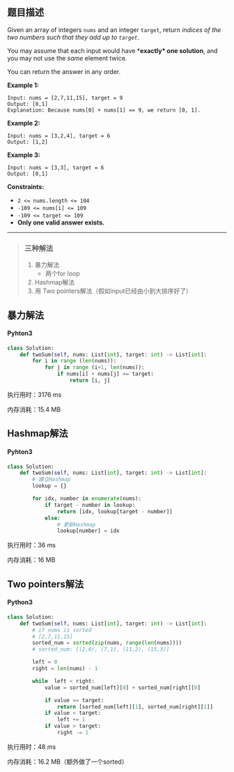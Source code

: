 ## 题目描述

Given an array of integers `nums` and an integer `target`, return *indices of the two numbers such that they add up to `target`*.

You may assume that each input would have ***exactly\* one solution**, and you may not use the *same* element twice.

You can return the answer in any order.

 

**Example 1:**

```
Input: nums = [2,7,11,15], target = 9
Output: [0,1]
Explanation: Because nums[0] + nums[1] == 9, we return [0, 1].
```

**Example 2:**

```
Input: nums = [3,2,4], target = 6
Output: [1,2]
```

**Example 3:**

```
Input: nums = [3,3], target = 6
Output: [0,1]
```

 

**Constraints:**

- `2 <= nums.length <= 104`
- `-109 <= nums[i] <= 109`
- `-109 <= target <= 109`
- **Only one valid answer exists.**

------

> ### 三种解法
>
> 1. 暴力解法
>    - 两个for loop
> 2. Hashmap解法
> 3. 用 Two pointers解法（假如input已经由小到大排序好了）
>

## 暴力解法

#### Pyhton3

```python
class Solution:
    def twoSum(self, nums: List[int], target: int) -> List[int]:
        for i in range (len(nums)):
            for j in range (i+1, len(nums)):
                if nums[i] + nums[j] == target:
                    return [i, j]
```

执行用时：3176 ms

内存消耗：15.4 MB

## Hashmap解法

#### Pyhton3

```python
class Solution:
    def twoSum(self, nums: List[int], target: int) -> List[int]:
        # 建立Hashmap
        lookup = {}

        for idx, number in enumerate(nums):
            if target - number in lookup:
                return [idx, lookup[target - number]]
            else:
                # 更新Hashmap
                lookup[number] = idx
```

执行用时：36 ms

内存消耗：16 MB

## Two pointers解法

#### Python3

```python
class Solution:
    def twoSum(self, nums: List[int], target: int) -> List[int]:
        # if nums is sorted
        # [2,7,11,15]
        sorted_num = sorted(zip(nums, range(len(nums))))   
        # sorted_num: [(2,0), (7,1), (11,2), (15,3)]

        left = 0
        right = len(nums) - 1

        while  left < right:
            value = sorted_num[left][0] + sorted_num[right][0]

            if value == target:
                return [sorted_num[left][1], sorted_num[right][1]]
            if value < target:
                left += 1
            if value > target:
                right -= 1

```

执行用时：48 ms

内存消耗：16.2 MB（额外做了一个sorted）